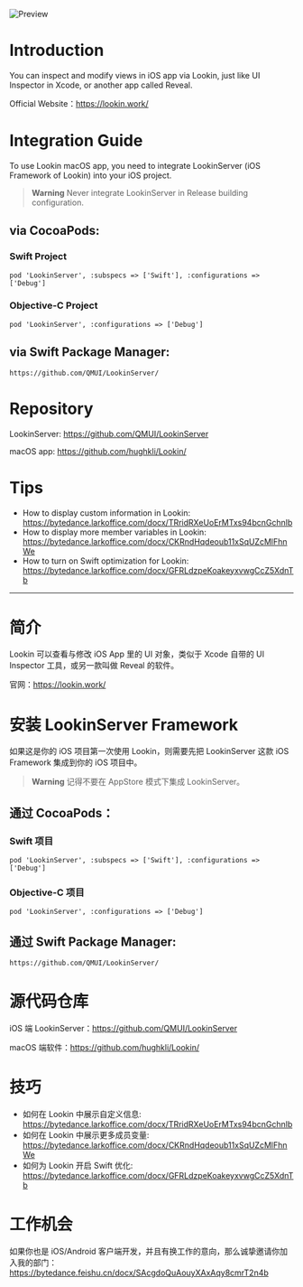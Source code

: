 ![Preview](https://cdn.lookin.work/public/style/images/independent/homepage/preview_en_1x.jpg "Preview")

# Introduction
You can inspect and modify views in iOS app via Lookin, just like UI Inspector in Xcode, or another app called Reveal.

Official Website：https://lookin.work/

# Integration Guide
To use Lookin macOS app, you need to integrate LookinServer (iOS Framework of Lookin) into your iOS project.

> **Warning**
Never integrate LookinServer in Release building configuration.

## via CocoaPods:
### Swift Project
`pod 'LookinServer', :subspecs => ['Swift'], :configurations => ['Debug']`
### Objective-C Project
`pod 'LookinServer', :configurations => ['Debug']`
## via Swift Package Manager:
`https://github.com/QMUI/LookinServer/`

# Repository
LookinServer: https://github.com/QMUI/LookinServer

macOS app: https://github.com/hughkli/Lookin/

# Tips
- How to display custom information in Lookin: https://bytedance.larkoffice.com/docx/TRridRXeUoErMTxs94bcnGchnlb
- How to display more member variables in Lookin: https://bytedance.larkoffice.com/docx/CKRndHqdeoub11xSqUZcMlFhnWe
- How to turn on Swift optimization for Lookin: https://bytedance.larkoffice.com/docx/GFRLdzpeKoakeyxvwgCcZ5XdnTb

---
# 简介
Lookin 可以查看与修改 iOS App 里的 UI 对象，类似于 Xcode 自带的 UI Inspector 工具，或另一款叫做 Reveal 的软件。

官网：https://lookin.work/

# 安装 LookinServer Framework
如果这是你的 iOS 项目第一次使用 Lookin，则需要先把 LookinServer 这款 iOS Framework 集成到你的 iOS 项目中。

> **Warning**
记得不要在 AppStore 模式下集成 LookinServer。

## 通过 CocoaPods：

### Swift 项目
`pod 'LookinServer', :subspecs => ['Swift'], :configurations => ['Debug']`
### Objective-C 项目
`pod 'LookinServer', :configurations => ['Debug']`

## 通过 Swift Package Manager:
`https://github.com/QMUI/LookinServer/`

# 源代码仓库

iOS 端 LookinServer：https://github.com/QMUI/LookinServer

macOS 端软件：https://github.com/hughkli/Lookin/

# 技巧
- 如何在 Lookin 中展示自定义信息: https://bytedance.larkoffice.com/docx/TRridRXeUoErMTxs94bcnGchnlb
- 如何在 Lookin 中展示更多成员变量: https://bytedance.larkoffice.com/docx/CKRndHqdeoub11xSqUZcMlFhnWe
- 如何为 Lookin 开启 Swift 优化: https://bytedance.larkoffice.com/docx/GFRLdzpeKoakeyxvwgCcZ5XdnTb

# 工作机会
如果你也是 iOS/Android 客户端开发，并且有换工作的意向，那么诚挚邀请你加入我的部门：https://bytedance.feishu.cn/docx/SAcgdoQuAouyXAxAqy8cmrT2n4b
